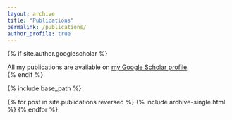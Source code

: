 ```yaml
---
layout: archive
title: "Publications"
permalink: /publications/
author_profile: true
---
```


{% if site.author.googlescholar %}
  <div class="wordwrap">All my publications are available on <a href="{{site.author.googlescholar}}">my Google Scholar profile</a>.</div>
{% endif %}

{% include base_path %}

{% for post in site.publications reversed %}
  {% include archive-single.html %}
{% endfor %}
